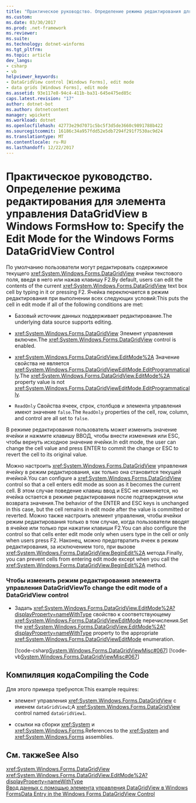 ```yaml
---
title: "Практическое руководство. Определение режима редактирования для элемента управления DataGridView в Windows Forms"
ms.custom: 
ms.date: 03/30/2017
ms.prod: .net-framework
ms.reviewer: 
ms.suite: 
ms.technology: dotnet-winforms
ms.tgt_pltfrm: 
ms.topic: article
dev_langs:
- csharp
- vb
helpviewer_keywords:
- DataGridView control [Windows Forms], edit mode
- data grids [Windows Forms], edit mode
ms.assetid: 93e117e8-94c4-411b-ba31-645e475ed85c
caps.latest.revision: "17"
author: dotnet-bot
ms.author: dotnetcontent
manager: wpickett
ms.workload: dotnet
ms.openlocfilehash: 42773e29d7071c5bc5f3d5de3660c9891788b422
ms.sourcegitcommit: 16186c34a957fdd52e5db7294f291f7530ac9d24
ms.translationtype: MT
ms.contentlocale: ru-RU
ms.lasthandoff: 12/22/2017
---
```

# <a name="how-to-specify-the-edit-mode-for-the-windows-forms-datagridview-control"></a><span data-ttu-id="3cb7d-102">Практическое руководство. Определение режима редактирования для элемента управления DataGridView в Windows Forms</span><span class="sxs-lookup"><span data-stu-id="3cb7d-102">How to: Specify the Edit Mode for the Windows Forms DataGridView Control</span></span>
<span data-ttu-id="3cb7d-103">По умолчанию пользователи могут редактировать содержимое текущего <xref:System.Windows.Forms.DataGridView> ячейки текстового поля, введя в него или нажав клавишу F2.</span><span class="sxs-lookup"><span data-stu-id="3cb7d-103">By default, users can edit the contents of the current <xref:System.Windows.Forms.DataGridView> text box cell by typing in it or pressing F2.</span></span> <span data-ttu-id="3cb7d-104">Ячейка переключается в режим редактирования при выполнении всех следующих условий:</span><span class="sxs-lookup"><span data-stu-id="3cb7d-104">This puts the cell in edit mode if all of the following conditions are met:</span></span>  
  
-   <span data-ttu-id="3cb7d-105">Базовый источник данных поддерживает редактирование.</span><span class="sxs-lookup"><span data-stu-id="3cb7d-105">The underlying data source supports editing.</span></span>  
  
-   <span data-ttu-id="3cb7d-106"><xref:System.Windows.Forms.DataGridView> Элемент управления включен.</span><span class="sxs-lookup"><span data-stu-id="3cb7d-106">The <xref:System.Windows.Forms.DataGridView> control is enabled.</span></span>  
  
-   <span data-ttu-id="3cb7d-107"><xref:System.Windows.Forms.DataGridView.EditMode%2A> Значение свойства не является <xref:System.Windows.Forms.DataGridViewEditMode.EditProgrammatically>.</span><span class="sxs-lookup"><span data-stu-id="3cb7d-107">The <xref:System.Windows.Forms.DataGridView.EditMode%2A> property value is not <xref:System.Windows.Forms.DataGridViewEditMode.EditProgrammatically>.</span></span>  
  
-   <span data-ttu-id="3cb7d-108">`ReadOnly` Свойства ячеек, строк, столбцов и элемента управления имеют значение `false`.</span><span class="sxs-lookup"><span data-stu-id="3cb7d-108">The `ReadOnly` properties of the cell, row, column, and control are all set to `false`.</span></span>  
  
 <span data-ttu-id="3cb7d-109">В режиме редактирования пользователь может изменить значение ячейки и нажмите клавишу ВВОД, чтобы внести изменения или ESC, чтобы вернуть исходное значение ячейки.</span><span class="sxs-lookup"><span data-stu-id="3cb7d-109">In edit mode, the user can change the cell value and press ENTER to commit the change or ESC to revert the cell to its original value.</span></span>  
  
 <span data-ttu-id="3cb7d-110">Можно настроить <xref:System.Windows.Forms.DataGridView> управления ячейку в режим редактирования, как только она становится текущей ячейкой.</span><span class="sxs-lookup"><span data-stu-id="3cb7d-110">You can configure a <xref:System.Windows.Forms.DataGridView> control so that a cell enters edit mode as soon as it becomes the current cell.</span></span> <span data-ttu-id="3cb7d-111">В этом случае поведение клавиш ввод и ESC не изменяется, но ячейка остается в режиме редактирования после подтверждения или возврата значения.</span><span class="sxs-lookup"><span data-stu-id="3cb7d-111">The behavior of the ENTER and ESC keys is unchanged in this case, but the cell remains in edit mode after the value is committed or reverted.</span></span> <span data-ttu-id="3cb7d-112">Можно также настроить элемент управления, чтобы ячейки режим редактирования только в том случае, когда пользователи вводят в ячейке или только при нажатии клавиши F2.</span><span class="sxs-lookup"><span data-stu-id="3cb7d-112">You can also configure the control so that cells enter edit mode only when users type in the cell or only when users press F2.</span></span> <span data-ttu-id="3cb7d-113">Наконец, можно предотвратить ячеек в режим редактирования, за исключением того, при вызове <xref:System.Windows.Forms.DataGridView.BeginEdit%2A> метода.</span><span class="sxs-lookup"><span data-stu-id="3cb7d-113">Finally, you can prevent cells from entering edit mode except when you call the <xref:System.Windows.Forms.DataGridView.BeginEdit%2A> method.</span></span>  
  
### <a name="to-change-the-edit-mode-of-a-datagridview-control"></a><span data-ttu-id="3cb7d-114">Чтобы изменить режим редактирования элемента управления DataGridView</span><span class="sxs-lookup"><span data-stu-id="3cb7d-114">To change the edit mode of a DataGridView control</span></span>  
  
-   <span data-ttu-id="3cb7d-115">Задать <xref:System.Windows.Forms.DataGridView.EditMode%2A?displayProperty=nameWithType> свойство к соответствующему <xref:System.Windows.Forms.DataGridViewEditMode> перечисления.</span><span class="sxs-lookup"><span data-stu-id="3cb7d-115">Set the <xref:System.Windows.Forms.DataGridView.EditMode%2A?displayProperty=nameWithType> property to the appropriate <xref:System.Windows.Forms.DataGridViewEditMode> enumeration.</span></span>  
  
     [!code-csharp[System.Windows.Forms.DataGridViewMisc#067](../../../../samples/snippets/csharp/VS_Snippets_Winforms/System.Windows.Forms.DataGridViewMisc/CS/datagridviewmisc.cs#067)]
     [!code-vb[System.Windows.Forms.DataGridViewMisc#067](../../../../samples/snippets/visualbasic/VS_Snippets_Winforms/System.Windows.Forms.DataGridViewMisc/VB/datagridviewmisc.vb#067)]  
  
## <a name="compiling-the-code"></a><span data-ttu-id="3cb7d-116">Компиляция кода</span><span class="sxs-lookup"><span data-stu-id="3cb7d-116">Compiling the Code</span></span>  
 <span data-ttu-id="3cb7d-117">Для этого примера требуются:</span><span class="sxs-lookup"><span data-stu-id="3cb7d-117">This example requires:</span></span>  
  
-   <span data-ttu-id="3cb7d-118">элемент управления <xref:System.Windows.Forms.DataGridView> с именем `dataGridView1`;</span><span class="sxs-lookup"><span data-stu-id="3cb7d-118">A <xref:System.Windows.Forms.DataGridView> control named `dataGridView1`.</span></span>  
  
-   <span data-ttu-id="3cb7d-119">ссылки на сборки <xref:System> и <xref:System.Windows.Forms>.</span><span class="sxs-lookup"><span data-stu-id="3cb7d-119">References to the <xref:System> and <xref:System.Windows.Forms> assemblies.</span></span>  
  
## <a name="see-also"></a><span data-ttu-id="3cb7d-120">См. также</span><span class="sxs-lookup"><span data-stu-id="3cb7d-120">See Also</span></span>  
 <xref:System.Windows.Forms.DataGridView>  
 <xref:System.Windows.Forms.DataGridView.EditMode%2A?displayProperty=nameWithType>  
 [<span data-ttu-id="3cb7d-121">Ввод данных с помощью элемента управления DataGridView в Windows Forms</span><span class="sxs-lookup"><span data-stu-id="3cb7d-121">Data Entry in the Windows Forms DataGridView Control</span></span>](../../../../docs/framework/winforms/controls/data-entry-in-the-windows-forms-datagridview-control.md)
